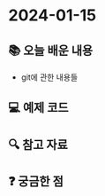 # 2024-01-15

## 📚 오늘 배운 내용
- git에 관한 내용들

## 💻 예제 코드
<!-- 실습한 코드나 예제를 추가 -->

## 🔍 참고 자료

## ❓ 궁금한 점
